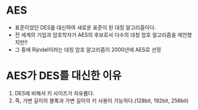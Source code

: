 
# AES
- 표준이었던 DES를 대신하여 새로운 표준이 된 대칭 알고리즘이다.
- 전 세계의 기업과 암호학자가 AES의 후보로서 다수의 대칭 암호 알고리즘을 제안했지만!!
- 그 중에 Rijndel이라는 대칭 암호 알고리즘이 2000년에 AES로 선정

# AES가 DES를 대신한 이유
1. DES에 비해서 키 사이즈가 자유롭다.
2. 즉, 가변 길이의 블록과 가변 길이의 키 사용이 가능하다.(128bit, 192bit, 256bit)
